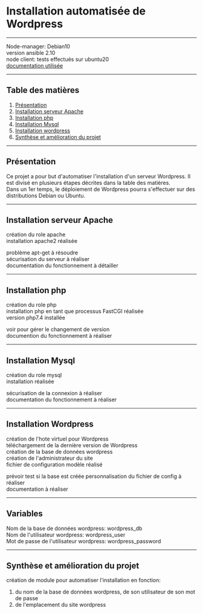 # Installation automatisée de Wordpress
***
Node-manager: Debian10  
version ansible 2.10  
node client: tests effectués sur ubuntu20  
[documentation utilisée](https://doc.ubuntu-fr.org/wordpress)  
***
## Table des matières
1. [Présentation](#Présentation)
2. [Installation serveur Apache](#Installation-serveur-Apache)
3. [Installation php](#Installation-php)
4. [Installation Mysql](#Installation-Mysql)
5. [Installation wordpress](#Installation-Wordpress)
6. [Synthèse et amélioration du projet](#Synthèse-et-amélioration-du-projet)
***
## Présentation
Ce projet a pour but d'automatiser l'installation d'un serveur Wordpress. Il est divisé en plusieurs étapes décrites dans la table des matières.  
Dans un 1er temps, le déploiement de Wordpress pourra s'effectuer sur des distributions Debian ou Ubuntu. 
***
## Installation serveur Apache
création du role apache  
installation apache2 réalisée  


problème apt-get à résoudre  
sécurisation du serveur à réaliser  
documentation du fonctionnement à détailler  
***
## Installation php
création du role php  
installation php en tant que processus FastCGI réalisée  
version php7.4 installée  

voir pour gérer le changement de version  
documention du fonctionnement à réaliser  
***
## Installation Mysql
création du role mysql  
installation réalisée  

sécurisation de la connexion à réaliser  
documentation du fonctionnement à réaliser  
***
## Installation Wordpress
création de l'hote virtuel pour Wordpress  
téléchargement de la dernière version de Wordpress  
création de la base de données wordpress  
création de l'administrateur du site  
fichier de configuration modèle réalisé  

prévoir test si la base est créée
personnalisation du fichier de config à réaliser  
documentation à réaliser   
***

## Variables
Nom de la base de données wordpress: wordpress_db  
Nom de l'utilisateur wordpress: wordpress_user  
Mot de passe de l'utilisateur wordpress: wordpress_password

***
## Synthèse et amélioration du projet
création de module pour automatiser l'installation en fonction:  
1. du nom de la base de données wordpress, de son utilisateur de son mot de passe
2. de l'emplacement du site wordpress  
